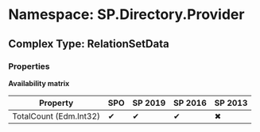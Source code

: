 # Namespace: SP.Directory.Provider

## Complex Type: RelationSetData

### Properties

**Availability matrix**

Property | SPO | SP 2019 | SP 2016 | SP 2013
----------|-----|---------|---------|--------
TotalCount (Edm.Int32) | ✔ | ✔ | ✔ | ✖
